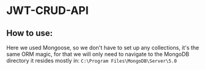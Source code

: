 # JWT-CRUD-API

## How to use:
Here we used Mongoose, so we don't have to set up any collections, it's the same ORM magic, for that we will only need to navigate to the MongoDB directory it resides mostly in:
```C:\Program Files\MongoDB\Server\5.0```
